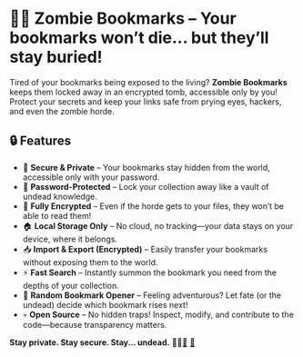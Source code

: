 # 🧟‍♂️ Zombie Bookmarks – Your bookmarks won’t die... but they’ll stay buried!

Tired of your bookmarks being exposed to the living? **Zombie Bookmarks** keeps them locked away in an encrypted tomb, accessible only by you! Protect your secrets and keep your links safe from prying eyes, hackers, and even the zombie horde.  

## 🔒 Features  
- 🧟 **Secure & Private** – Your bookmarks stay hidden from the world, accessible only with your password.  
- 🔑 **Password-Protected** – Lock your collection away like a vault of undead knowledge.  
- 🧠 **Fully Encrypted** – Even if the horde gets to your files, they won’t be able to read them!  
- 🏠 **Local Storage Only** – No cloud, no tracking—your data stays on your device, where it belongs.  
- 📥 **Import & Export (Encrypted)** – Easily transfer your bookmarks without exposing them to the world.  
- ⚡ **Fast Search** – Instantly summon the bookmark you need from the depths of your collection.  
- 🎲 **Random Bookmark Opener** – Feeling adventurous? Let fate (or the undead) decide which bookmark rises next!  
- 💀 **Open Source** – No hidden traps! Inspect, modify, and contribute to the code—because transparency matters.  

**Stay private. Stay secure. Stay... undead.** 🧟‍♂️[🔗](https://github.com/ciutadellla/zombie-bookmarks)
[🔗](https://addons.mozilla.org/en-US/firefox/addon/zombie-bookmarks/)
